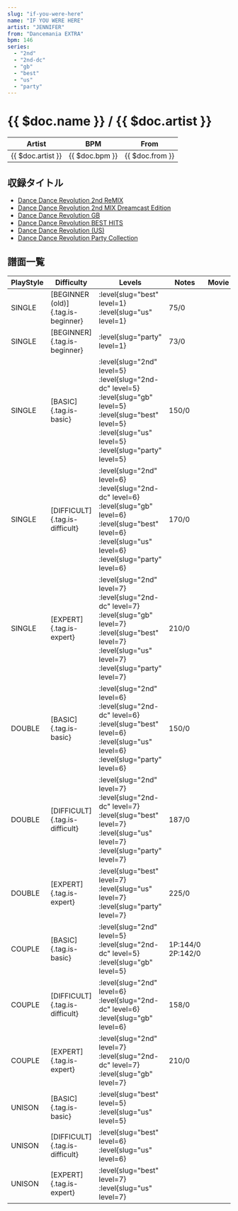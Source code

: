 ```yaml
---
slug: "if-you-were-here"
name: "IF YOU WERE HERE"
artist: "JENNIFER"
from: "Dancemania EXTRA"
bpm: 146
series:
  - "2nd"
  - "2nd-dc"
  - "gb"
  - "best"
  - "us"
  - "party"
---
```


# {{ $doc.name }} / {{ $doc.artist }}

|Artist|BPM|From|
|------|---|----|
|{{ $doc.artist }}|{{ $doc.bpm }}|{{ $doc.from }}|

## 収録タイトル

- [Dance Dance Revolution 2nd ReMIX](/series/2nd/)
- [Dance Dance Revolution 2nd MIX Dreamcast Edition](/series/2nd-dc/)
- [Dance Dance Revolution GB](/series/gb/)
- [Dance Dance Revolution BEST HITS](/series/best/)
- [Dance Dance Revolution (US)](/series/us/)
- [Dance Dance Revolution Party Collection](/series/party/)

## 譜面一覧

|PlayStyle|Difficulty|Levels|Notes|Movie|
|---------|----------|------|-----|-----|
|SINGLE|[BEGINNER (old)]{.tag.is-beginner}|:level{slug="best" level=1} :level{slug="us" level=1}|75/0||
|SINGLE|[BEGINNER]{.tag.is-beginner}|:level{slug="party" level=1}|73/0||
|SINGLE|[BASIC]{.tag.is-basic}|:level{slug="2nd" level=5} :level{slug="2nd-dc" level=5} :level{slug="gb" level=5} :level{slug="best" level=5} :level{slug="us" level=5} :level{slug="party" level=5}|150/0||
|SINGLE|[DIFFICULT]{.tag.is-difficult}|:level{slug="2nd" level=6} :level{slug="2nd-dc" level=6} :level{slug="gb" level=6} :level{slug="best" level=6} :level{slug="us" level=6} :level{slug="party" level=6}|170/0||
|SINGLE|[EXPERT]{.tag.is-expert}|:level{slug="2nd" level=7} :level{slug="2nd-dc" level=7} :level{slug="gb" level=7} :level{slug="best" level=7} :level{slug="us" level=7} :level{slug="party" level=7}|210/0||
|DOUBLE|[BASIC]{.tag.is-basic}|:level{slug="2nd" level=6} :level{slug="2nd-dc" level=6} :level{slug="best" level=6} :level{slug="us" level=6} :level{slug="party" level=6}|150/0||
|DOUBLE|[DIFFICULT]{.tag.is-difficult}|:level{slug="2nd" level=7} :level{slug="2nd-dc" level=7} :level{slug="best" level=7} :level{slug="us" level=7} :level{slug="party" level=7}|187/0||
|DOUBLE|[EXPERT]{.tag.is-expert}|:level{slug="best" level=7} :level{slug="us" level=7} :level{slug="party" level=7}|225/0||
|COUPLE|[BASIC]{.tag.is-basic}|:level{slug="2nd" level=5} :level{slug="2nd-dc" level=5} :level{slug="gb" level=5}|1P:144/0 2P:142/0||
|COUPLE|[DIFFICULT]{.tag.is-difficult}|:level{slug="2nd" level=6} :level{slug="2nd-dc" level=6} :level{slug="gb" level=6}|158/0||
|COUPLE|[EXPERT]{.tag.is-expert}|:level{slug="2nd" level=7} :level{slug="2nd-dc" level=7} :level{slug="gb" level=7}|210/0||
|UNISON|[BASIC]{.tag.is-basic}|:level{slug="best" level=5} :level{slug="us" level=5}|||
|UNISON|[DIFFICULT]{.tag.is-difficult}|:level{slug="best" level=6} :level{slug="us" level=6}|||
|UNISON|[EXPERT]{.tag.is-expert}|:level{slug="best" level=7} :level{slug="us" level=7}|||

